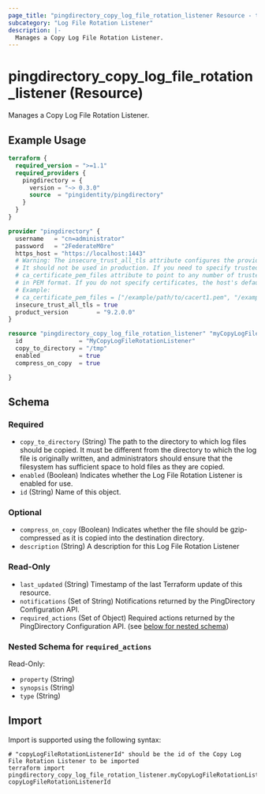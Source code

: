 ```yaml
---
page_title: "pingdirectory_copy_log_file_rotation_listener Resource - terraform-provider-pingdirectory"
subcategory: "Log File Rotation Listener"
description: |-
  Manages a Copy Log File Rotation Listener.
---
```


# pingdirectory_copy_log_file_rotation_listener (Resource)

Manages a Copy Log File Rotation Listener.

## Example Usage

```terraform
terraform {
  required_version = ">=1.1"
  required_providers {
    pingdirectory = {
      version = "~> 0.3.0"
      source  = "pingidentity/pingdirectory"
    }
  }
}

provider "pingdirectory" {
  username   = "cn=administrator"
  password   = "2FederateM0re"
  https_host = "https://localhost:1443"
  # Warning: The insecure_trust_all_tls attribute configures the provider to trust any certificate presented by the PingDirectory server.
  # It should not be used in production. If you need to specify trusted CA certificates, use the
  # ca_certificate_pem_files attribute to point to any number of trusted CA certificate files
  # in PEM format. If you do not specify certificates, the host's default root CA set will be used.
  # Example:
  # ca_certificate_pem_files = ["/example/path/to/cacert1.pem", "/example/path/to/cacert2.pem"]
  insecure_trust_all_tls = true
  product_version        = "9.2.0.0"
}

resource "pingdirectory_copy_log_file_rotation_listener" "myCopyLogFileRotationListener" {
  id                = "MyCopyLogFileRotationListener"
  copy_to_directory = "/tmp"
  enabled           = true
  compress_on_copy  = true

}
```

<!-- schema generated by tfplugindocs -->
## Schema

### Required

- `copy_to_directory` (String) The path to the directory to which log files should be copied. It must be different from the directory to which the log file is originally written, and administrators should ensure that the filesystem has sufficient space to hold files as they are copied.
- `enabled` (Boolean) Indicates whether the Log File Rotation Listener is enabled for use.
- `id` (String) Name of this object.

### Optional

- `compress_on_copy` (Boolean) Indicates whether the file should be gzip-compressed as it is copied into the destination directory.
- `description` (String) A description for this Log File Rotation Listener

### Read-Only

- `last_updated` (String) Timestamp of the last Terraform update of this resource.
- `notifications` (Set of String) Notifications returned by the PingDirectory Configuration API.
- `required_actions` (Set of Object) Required actions returned by the PingDirectory Configuration API. (see [below for nested schema](#nestedatt--required_actions))

<a id="nestedatt--required_actions"></a>
### Nested Schema for `required_actions`

Read-Only:

- `property` (String)
- `synopsis` (String)
- `type` (String)

## Import

Import is supported using the following syntax:

```shell
# "copyLogFileRotationListenerId" should be the id of the Copy Log File Rotation Listener to be imported
terraform import pingdirectory_copy_log_file_rotation_listener.myCopyLogFileRotationListener copyLogFileRotationListenerId
```

